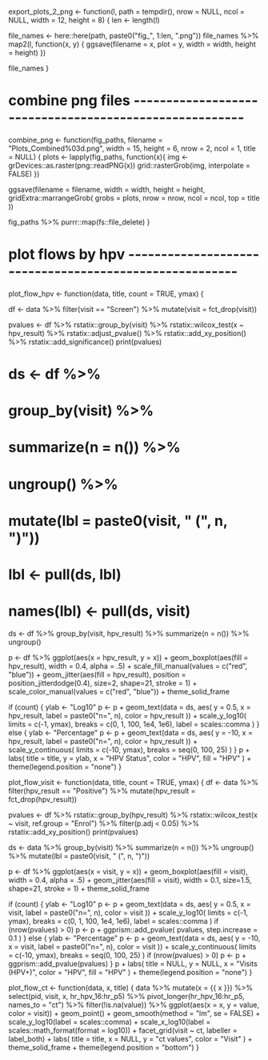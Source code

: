 

export_plots_2_png <- function(l, path = tempdir(), nrow = NULL, ncol = NULL, 
                               width = 12, height = 8) 
{
  len <- length(l)
  
  file_names <- here::here(path, paste0("fig_", 1:len, ".png"))
  file_names %>% 
    map2(l, function(x, y) {
      ggsave(filename = x, plot = y, width = width, height = height)
    })
  
  file_names
}

# combine png files -------------------------------------------------------

combine_png <- function(fig_paths, filename = "Plots_Combined%03d.png",
                        width = 15, height = 6, nrow = 2, ncol = 1,
                        title = NULL)
{
  plots <- lapply(fig_paths, function(x){
    img <- grDevices::as.raster(png::readPNG(x))
    grid::rasterGrob(img, interpolate = FALSE)
  })
  
  ggsave(filename = filename, width = width, height = height,
         gridExtra::marrangeGrob(
           grobs = plots, nrow = nrow, ncol = ncol, top = title
         ))
  
  fig_paths %>%
    purrr::map(fs::file_delete)
}




# plot flows by hpv -------------------------------------------------------



plot_flow_hpv <- function(data, title, count = TRUE, ymax) 
{
  
  df <- data %>% 
    filter(visit == "Screen") %>% 
    mutate(visit = fct_drop(visit)) 
  
  pvalues <- df %>% 
    rstatix::group_by(visit) %>% 
    rstatix::wilcox_test(x ~ hpv_result) %>% 
    rstatix::adjust_pvalue() %>% 
    rstatix::add_xy_position() %>%
    rstatix::add_significance()
  print(pvalues)
  
  # ds <- df %>% 
  #   group_by(visit) %>% 
  #   summarize(n = n()) %>% 
  #   ungroup() %>% 
  #   mutate(lbl = paste0(visit, " (", n, ")"))
  # lbl <- pull(ds, lbl)
  # names(lbl) <- pull(ds, visit)
  
  ds <- df %>%
    group_by(visit, hpv_result) %>%
    summarize(n = n()) %>%
    ungroup()
  
  p <- df %>% 
    ggplot(aes(x = hpv_result, y = x)) + 
    geom_boxplot(aes(fill = hpv_result), width = 0.4, alpha = .5) +
    scale_fill_manual(values = c("red", "blue")) +
    geom_jitter(aes(fill = hpv_result), position = position_jitterdodge(0.4), 
                size=2, shape=21, stroke = 1) +
    scale_color_manual(values = c("red", "blue")) + 
    theme_solid_frame 
  
  if (count) {
    ylab <- "Log10"
    p <- p + 
      geom_text(data = ds, aes(
        y = 0.5, x = hpv_result, label = paste0("n=", n), color = hpv_result
      )) + 
      scale_y_log10(
        limits = c(-1, ymax),
        breaks = c(0, 1, 100, 1e4, 1e6),
        label = scales::comma
      )
  } else {
    ylab <- "Percentage"
    p <- p + 
      geom_text(data = ds, aes(
        y = -10, x = hpv_result, label = paste0("n=", n), color = hpv_result
      )) + 
      scale_y_continuous(
        limits = c(-10, ymax),
        breaks = seq(0, 100, 25)
      )
  }
  p + 
    labs(
      title = title, y = ylab, x = "HPV Status", color = "HPV", fill = "HPV"
    ) +
    theme(legend.position = "none")
}

plot_flow_visit <- function(data, title, count = TRUE, ymax) 
{
  df <- data %>% 
    filter(hpv_result == "Positive") %>% 
    mutate(hpv_result = fct_drop(hpv_result)) 
  
  pvalues <- df %>% 
    rstatix::group_by(hpv_result) %>% 
    rstatix::wilcox_test(x ~ visit, ref.group = "Enrol") %>% 
    filter(p.adj < 0.05) %>%
    rstatix::add_xy_position()
  print(pvalues)
  
  ds <- data %>% 
    group_by(visit) %>% 
    summarize(n = n()) %>% 
    ungroup() %>% 
    mutate(lbl = paste0(visit, " (", n, ")"))
  
  p <- df %>% 
    ggplot(aes(x = visit, y = x)) +
    geom_boxplot(aes(fill = visit), width = 0.4, alpha = .5) +
    geom_jitter(aes(fill = visit), width = 0.1, 
                size=1.5, shape=21, stroke = 1) +
    theme_solid_frame
  
  if (count) {
    ylab <- "Log10"
    p <- p +
      geom_text(data = ds, aes(
        y = 0.5, x = visit, label = paste0("n=", n), color = visit
      )) + 
      scale_y_log10(
        limits = c(-1, ymax),
        breaks = c(0, 1, 100, 1e4, 1e6),
        label = scales::comma
      )
    if (nrow(pvalues) > 0) p <- p + 
      ggprism::add_pvalue(
        pvalues, step.increase = 0.1
      )
  } else {
    ylab <- "Percentage"
    p <- p + 
      geom_text(data = ds, aes(
        y = -10, x = visit, label = paste0("n=", n), color = visit
      )) + 
      scale_y_continuous(
        limits = c(-10, ymax),
        breaks = seq(0, 100, 25)
      )
    if (nrow(pvalues) > 0) p <- p +
      ggprism::add_pvalue(pvalues)
  }
  p + 
    labs(
      title = NULL, y = NULL, x = "Visits (HPV+)", color = "HPV", fill = "HPV"
    ) +
    theme(legend.position = "none")
}





plot_flow_ct <- function(data, x, title)
{
  data %>%
    mutate(x = {{ x }}) %>% 
    select(pid, visit, x, hr_hpv_16:hr_p5) %>% 
    pivot_longer(hr_hpv_16:hr_p5, names_to = "ct") %>% 
    filter(!is.na(value)) %>% 
    ggplot(aes(x = x, y = value, color = visit)) + 
    geom_point() +
    geom_smooth(method = "lm", se = FALSE) +
    scale_y_log10(label = scales::comma) +
    scale_x_log10(label = scales::math_format(format = log10)) +
    facet_grid(visit ~ ct, labeller = label_both) + 
    labs(
      title = title, 
      x = NULL, y = "ct values", color = "Visit"
    ) + 
    theme_solid_frame +
    theme(legend.position = "bottom")
}

  
